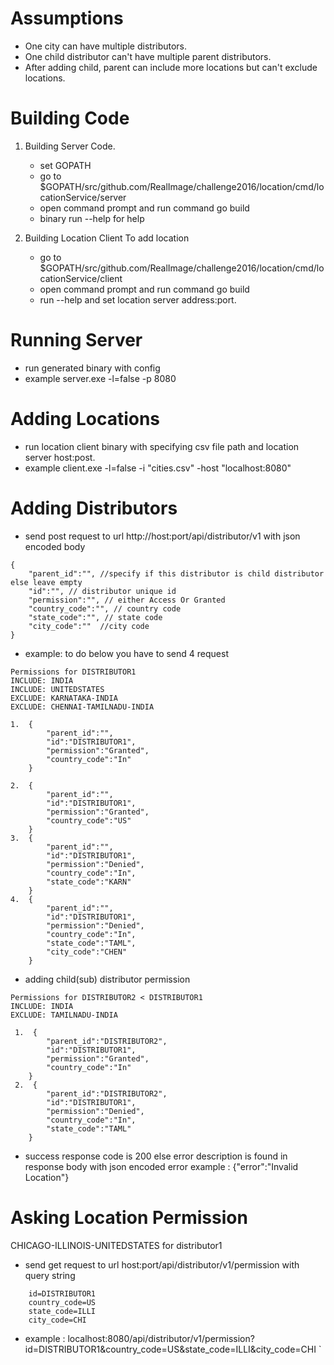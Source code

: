 # Assumptions

* One city can have multiple distributors.
* One child distributor can't have multiple parent distributors.
* After adding child, parent can include more locations but can't exclude locations.

# Building Code

1. Building Server Code.
    * set GOPATH
    * go to $GOPATH/src/github.com/RealImage/challenge2016/location/cmd/locationService/server
    * open command prompt and run command go build
    * binary run --help for help

2. Building Location Client To add location
    * go to $GOPATH/src/github.com/RealImage/challenge2016/location/cmd/locationService/client
    * open command prompt and run command go build
    * run --help and set location server address:port.

# Running Server
* run generated binary with config
* example server.exe -l=false -p 8080 

# Adding Locations

* run location client binary with specifying csv file path and location server host:post.
* example client.exe -l=false -i "cities.csv" -host "localhost:8080"

# Adding Distributors

* send post request to url http://host:port/api/distributor/v1 with  json encoded body

```
{
    "parent_id":"", //specify if this distributor is child distributor else leave empty 
	"id":"", // distributor unique id
	"permission":"", // either Access Or Granted
	"country_code":"", // country code
	"state_code":"", // state code
	"city_code":""  //city code
}
```
* example: to do below you have to send 4 request 
```
Permissions for DISTRIBUTOR1
INCLUDE: INDIA
INCLUDE: UNITEDSTATES
EXCLUDE: KARNATAKA-INDIA
EXCLUDE: CHENNAI-TAMILNADU-INDIA
```

```
1.  {
    	"parent_id":"",
    	"id":"DISTRIBUTOR1",
    	"permission":"Granted",
    	"country_code":"In"
    }

2.  {
    	"parent_id":"",
    	"id":"DISTRIBUTOR1",
    	"permission":"Granted",
    	"country_code":"US"
    }
3.  {
    	"parent_id":"",
    	"id":"DISTRIBUTOR1",
    	"permission":"Denied",
    	"country_code":"In",
    	"state_code":"KARN"
    }
4.  {
    	"parent_id":"",
    	"id":"DISTRIBUTOR1",
    	"permission":"Denied",
    	"country_code":"In",
    	"state_code":"TAML",
    	"city_code":"CHEN"
    }
```

* adding child(sub) distributor permission
 ```
Permissions for DISTRIBUTOR2 < DISTRIBUTOR1
INCLUDE: INDIA
EXCLUDE: TAMILNADU-INDIA
```
```
 1.  {
    	"parent_id":"DISTRIBUTOR2",
    	"id":"DISTRIBUTOR1",
    	"permission":"Granted",
    	"country_code":"In"
    }
 2.  {
    	"parent_id":"DISTRIBUTOR2",
    	"id":"DISTRIBUTOR1",
    	"permission":"Denied",
    	"country_code":"In",
    	"state_code":"TAML"
    }
```

*  success response code is 200 else error description is found in response body with json encoded error example : {"error":"Invalid Location"}

# Asking Location Permission
CHICAGO-ILLINOIS-UNITEDSTATES for distributor1
* send get request to url host:port/api/distributor/v1/permission with query string
```
    id=DISTRIBUTOR1
    country_code=US
    state_code=ILLI
    city_code=CHI
```    
* example : localhost:8080/api/distributor/v1/permission?id=DISTRIBUTOR1&country_code=US&state_code=ILLI&city_code=CHI
`